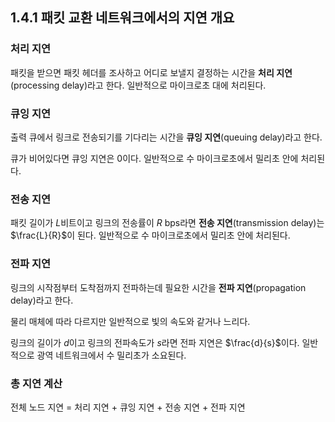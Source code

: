 ## 1.4.1 패킷 교환 네트워크에서의 지연 개요

### 처리 지연

패킷을 받으면 패킷 헤더를 조사하고 어디로 보낼지 결정하는 시간을 **처리 지연**(processing delay)라고 한다. 일반적으로 마이크로초 대에 처리된다.

### 큐잉 지연

출력 큐에서 링크로 전송되기를 기다리는 시간을 **큐잉 지연**(queuing delay)라고 한다.

큐가 비어있다면 큐잉 지연은 $0$이다. 일반적으로 수 마이크로초에서 밀리초 안에 처리된다.

### 전송 지연

패킷 길이가 $L$비트이고 링크의 전송률이 $R$ bps라면 **전송 지연**(transmission delay)는 $\frac{L}{R}$이 된다. 일반적으로 수 마이크로초에서 밀리초 안에 처리된다.

### 전파 지연

링크의 시작점부터 도착점까지 전파하는데 필요한 시간을 **전파 지연**(propagation delay)라고 한다.

물리 매체에 따라 다르지만 일반적으로 빛의 속도와 같거나 느리다.

링크의 길이가 $d$이고 링크의 전파속도가 $s$라면 전파 지연은 $\frac{d}{s}$이다. 일반적으로 광역 네트워크에서 수 밀리초가 소요된다.

### 총 지연 계산

전체 노드 지연 = 처리 지연 + 큐잉 지연 + 전송 지연 + 전파 지연

